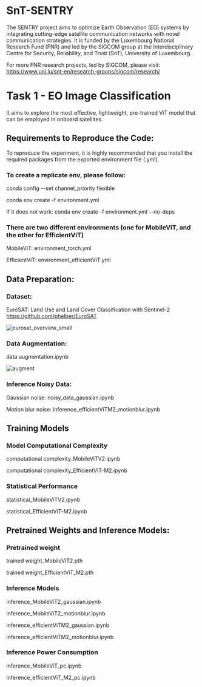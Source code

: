 # SnT-SENTRY
The SENTRY project aims to optimize Earth Observation (EO) systems by integrating cutting-edge satellite communication networks with novel communication strategies. It is funded by the Luxembourg National Research Fund (FNR) and led by the SIGCOM group at the Interdisciplinary Centre for Security, Reliability, and Trust (SnT), University of Luxembourg.

For more FNR research projects, led by SIGCOM, please visit: https://www.uni.lu/snt-en/research-groups/sigcom/research/

# Task 1 - EO Image Classification
It aims to explore the most effective, lightweight, pre-trained ViT model that can be employed in onboard satellites.

## Requirements to Reproduce the Code:
To reproduce the experiment, it is highly recommended that you install the required packages from the exported environment file (.yml).

### To create a replicate env, please follow:

conda config --set channel_priority flexible

conda env create -f environment.yml

If it does not work: conda env create -f environment.yml --no-deps

### There are two different environments (one for MobileViT, and the other for EfficientViT)
MobileViT: environment_torch.yml

EfficientViT: environment_efficientViT.yml

## Data Preparation:
### Dataset:
EuroSAT: Land Use and Land Cover Classification with Sentinel-2
https://github.com/phelber/EuroSAT

![eurosat_overview_small](https://github.com/user-attachments/assets/c3fefb53-3379-46e9-82db-15282795a9f5)


### Data Augmentation: 

data augmentation.ipynb

![augment](https://github.com/user-attachments/assets/2bdc9f92-731b-41c5-ad45-95373b5dae98)


### Inference Noisy Data: 
Gaussian noise: noisy_data_gaussian.ipynb

Motion blur noise: inference_efficientViTM2_motionblur.ipynb

## Training Models
### Model Computational Complexity
computational complexity_MobileViTV2.ipynb

computational complexity_EfficientViT-M2.ipynb
### Statistical Performance
statistical_MobileViTV2.ipynb

statistical_EfficientViT-M2.ipynb


## Pretrained Weights and Inference Models:
### Pretrained weight
trained weight_MobileViT2.pth

trained weight_EfficientViT_M2.pth

### Inference Models
inference_MobileViT2_gaussian.ipynb

inference_MobileViT2_motionblur.ipynb

inference_efficientViTM2_gaussian.ipynb

inference_efficientViTM2_motionblur.ipynb

### Inference Power Consumption
inference_MobileViT_pc.ipynb

inference_efficientViT_M2_pc.ipynb






